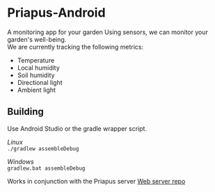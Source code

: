 # Priapus-Android
A monitoring app for your garden
Using sensors, we can monitor your garden's well-being.  
We are currently tracking the following metrics:
- Temperature
- Local humidity
- Soil humidity
- Directional light
- Ambient light


## Building
Use Android Studio or the gradle wrapper script.

*Linux*  
`./gradlew assembleDebug`

*Windows*  
`gradlew.bat assembleDebug`

Works in conjunction with the Priapus server
[Web server repo](https://github.com/Studnicky/Priapus)
